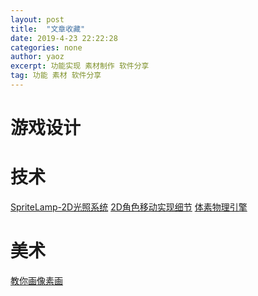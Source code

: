 ```yaml
---
layout: post
title:  "文章收藏"
date: 2019-4-23 22:22:28
categories: none
author: yaoz
excerpt: 功能实现 素材制作 软件分享
tag: 功能 素材 软件分享
---
```


# 游戏设计
# 技术
[SpriteLamp-2D光照系统](https://indienova.com/indie-game-development/pathway-new-dynamic-lighting-and-shadows/)
[2D角色移动实现细节](http://higherorderfun.com/blog/2012/05/20/the-guide-to-implementing-2d-platformers/)
[体素物理引擎](https://www.atomontage.com/)
# 美术
[教你画像素画](http://32comic.com/)